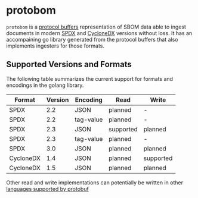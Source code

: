 # protobom

`protobom` is a [protocol buffers](https://protobuf.dev/getting-started/)
representation of SBOM data able to ingest documents in modern 
[SPDX](https://spdx.dev/) and [CycloneDX](https://cyclonedx.org/) versions
without loss. It has an accompaining go library generated from the protocol
buffers that also implements ingesters for those formats.

## Supported Versions and Formats

The following table summarizes the current support for formats and encodings in
the golang library.

| Format | Version | Encoding | Read | Write |
| --- | --- | --- | --- | --- |
| SPDX | 2.2 | JSON | planned | - |
| SPDX | 2.2 | tag-value | planned | - |
| SPDX | 2.3 | JSON | supported | planned |
| SPDX | 2.3 | tag-value | planned | - |
| SPDX | 3.0 | JSON | planned | planned |
| CycloneDX | 1.4 | JSON | planned | supported |
| CycloneDX | 1.5 | JSON | planned | planned |

Other read and write implementations can potentially be written in 
other [languages supported by protobuf](https://protobuf.dev/getting-started/) 
